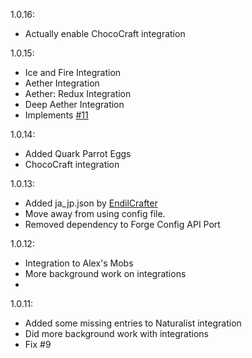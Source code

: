 1.0.16:
- Actually enable ChocoCraft integration

1.0.15:
- Ice and Fire Integration
- Aether Integration
- Aether: Redux Integration
- Deep Aether Integration
- Implements [#11](#11)

1.0.14:
- Added Quark Parrot Eggs
- ChocoCraft integration

1.0.13:
- Added ja_jp.json by [EndilCrafter](https://github.com/EndilCrafter)
- Move away from using config file.
- Removed dependency to Forge Config API Port

1.0.12:
- Integration to Alex's Mobs
- More background work on integrations
- 
1.0.11:
- Added some missing entries to Naturalist integration
- Did more background work with integrations
- Fix #9